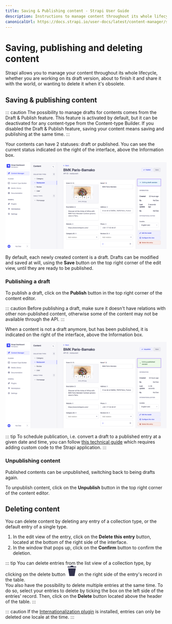 ```yaml
---
title: Saving & Publishing content - Strapi User Guide
description: Instructions to manage content throughout its whole lifecycle, from the draft version to the deletion of the obsolete content.
canonicalUrl: https://docs.strapi.io/user-docs/latest/content-manager/saving-and-publishing-content.html
---
```


# Saving, publishing and deleting content

Strapi allows you to manage your content throughout its whole lifecycle, whether you are working on its draft version, about to finish it and share it with the world, or wanting to delete it when it's obsolete.

## Saving & publishing content

::: caution
The possibility to manage drafts for contents comes from the Draft & Publish feature. This feature is activated by default, but it can be deactivated for any content-type from the Content-type Builder. If you disabled the Draft & Publish feature, saving your content means saving and publishing at the same time.
:::

Your contents can have 2 statuses: draft or published. You can see the current status indicated on the right of the interface, above the Information box.

![Editing draft version](../assets/content-manager/editing_draft_version2.png)

By default, each newly created content is a draft. Drafts can be modified and saved at will, using the **Save** button on the top right corner of the edit view, until they are ready to be published.

### Publishing a draft

To publish a draft, click on the **Publish** button in the top right corner of the content editor.

::: caution
Before publishing a draft, make sure it doesn't have relations with other non-published content, otherwise some of the content may not be available through the API.
:::

When a content is not a draft anymore, but has been published, it is indicated on the right of the interface, above the Information box.

![Editing published version](../assets/content-manager/editing_published_version2.png)

::: tip
To schedule publication, i.e. convert a draft to a published entry at a given date and time, you can follow [this technical guide](https://forum.strapi.io/t/schedule-publications/23184) which requires adding custom code to the Strapi application.
:::

### Unpublishing content

Published contents can be unpublished, switching back to being drafts again.

To unpublish content, click on the **Unpublish** button in the top right corner of the content editor.

## Deleting content

You can delete content by deleting any entry of a collection type, or the default entry of a single type.

1. In the edit view of the entry, click on the **Delete this entry** button, located at the bottom of the right side of the interface.
2. In the window that pops up, click on the **Confirm** button to confirm the deletion.

::: tip
You can delete entries from the list view of a collection type, by clicking on the delete button ![Delete icon](../assets/icons/delete.svg) on the right side of the entry's record in the table. <br> You also have the possibility to delete multiple entries at the same time. To do so, select your entries to delete by ticking the box on the left side of the entries' record. Then, click on the **Delete** button located above the header of the table.
:::

::: caution
If the [Internationalization plugin](/user-docs/latest/plugins/strapi-plugins.md#internationalization-plugin) is installed, entries can only be deleted one locale at the time.
:::
